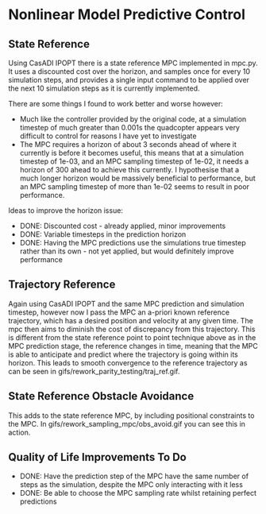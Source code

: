 # Nonlinear Model Predictive Control

## State Reference

Using CasADI IPOPT there is a state reference MPC implemented in mpc.py. It uses a discounted cost over the horizon, and samples once for every 10 simulation steps, and provides a single input command to be applied over the next 10 simulation steps as it is currently implemented.

There are some things I found to work better and worse however:
- Much like the controller provided by the original code, at a simulation timestep of much greater than 0.001s the quadcopter appears very difficult to control for reasons I have yet to investigate
- The MPC requires a horizon of about 3 seconds ahead of where it currently is before it becomes useful, this means that at a simulation timestep of 1e-03, and an MPC sampling timestep of 1e-02, it needs a horizon of 300 ahead to achieve this currently. I hypothesise that a much longer horizon would be massively beneficial to performance, but an MPC sampling timestep of more than 1e-02 seems to result in poor performance.

Ideas to improve the horizon issue:
- DONE: Discounted cost - already applied, minor improvements
- DONE: Variable timesteps in the prediction horizon
- DONE: Having the MPC predictions use the simulations true timestep rather than its own - not yet applied, but would definitely improve performance

## Trajectory Reference

Again using CasADI IPOPT and the same MPC prediction and simulation timestep, however now I pass the MPC an a-priori known reference trajectory, which has a desired position and velocity at any given time. The mpc then aims to diminish the cost of discrepancy from this trajectory. This is different from the state reference point to point technique above as in the MPC prediction stage, the reference changes in time, meaning that the MPC is able to anticipate and predict where the trajectory is going within its horizon. This leads to smooth convergence to the reference trajectory as can be seen in gifs/rework_parity_testing/traj_ref.gif.

## State Reference Obstacle Avoidance

This adds to the state reference MPC, by including positional constraints to the MPC. In gifs/rework_sampling_mpc/obs_avoid.gif you can see this in action.

## Quality of Life Improvements To Do

- DONE: Have the prediction step of the MPC have the same number of steps as the simulation, despite the MPC only interacting with it less
- DONE: Be able to choose the MPC sampling rate whilst retaining perfect predictions
